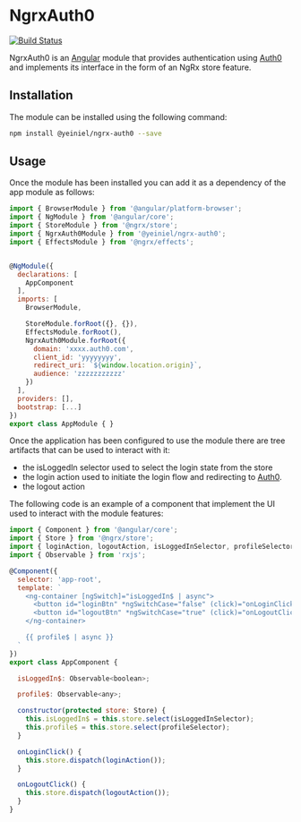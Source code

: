# NgrxAuth0
[![Build Status](https://travis-ci.org/yeiniel/ngrx-auth0.svg?branch=master)](https://travis-ci.org/yeiniel/ngrx-auth0)

NgrxAuth0 is an [Angular](https://angular.io) module that provides 
authentication using [Auth0](https://auth0.com) and implements its interface in 
the form of an NgRx store feature.

## Installation 
The module can be installed using the following command:

```bash
npm install @yeiniel/ngrx-auth0 --save
```

## Usage
Once the module has been installed you can add it as a dependency of the app 
module as follows:

```js
import { BrowserModule } from '@angular/platform-browser';
import { NgModule } from '@angular/core';
import { StoreModule } from '@ngrx/store';
import { NgrxAuth0Module } from '@yeiniel/ngrx-auth0';
import { EffectsModule } from '@ngrx/effects';


@NgModule({
  declarations: [
    AppComponent
  ],
  imports: [
    BrowserModule,

    StoreModule.forRoot({}, {}),
    EffectsModule.forRoot(),
    NgrxAuth0Module.forRoot({
      domain: 'xxxx.auth0.com',
      client_id: 'yyyyyyyy',
      redirect_uri: `${window.location.origin}`,
      audience: 'zzzzzzzzzzz'
    })
  ],
  providers: [],
  bootstrap: [...]
})
export class AppModule { }
```

Once the application has been configured to use the module there are tree 
artifacts that can be used to interact with it:

 - the isLoggedIn selector used to select the login state from the store
 - the login action used to initiate the login flow and redirecting to 
   [Auth0](https://auth0.com).
 - the logout action

The following code is an example of a component that implement the UI used to
interact with the module features:

```js
import { Component } from '@angular/core';
import { Store } from '@ngrx/store';
import { loginAction, logoutAction, isLoggedInSelector, profileSelector } from '@yeiniel/ngrx-auth0';
import { Observable } from 'rxjs';

@Component({
  selector: 'app-root',
  template: `
    <ng-container [ngSwitch]="isLoggedIn$ | async">
      <button id="loginBtn" *ngSwitchCase="false" (click)="onLoginClick()">login</button>
      <button id="logoutBtn" *ngSwitchCase="true" (click)="onLogoutClick()">logout</button>
    </ng-container>

    {{ profile$ | async }}
  `
})
export class AppComponent {

  isLoggedIn$: Observable<boolean>;

  profile$: Observable<any>;

  constructor(protected store: Store) {
    this.isLoggedIn$ = this.store.select(isLoggedInSelector);
    this.profile$ = this.store.select(profileSelector);
  }

  onLoginClick() {
    this.store.dispatch(loginAction());
  }

  onLogoutClick() {
    this.store.dispatch(logoutAction());
  }
}
```
